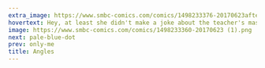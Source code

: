 ```yaml
---
extra_image: https://www.smbc-comics.com/comics/1498233376-20170623after (1).png
hovertext: Hey, at least she didn't make a joke about the teacher's mass.
image: https://www.smbc-comics.com/comics/1498233360-20170623 (1).png
next: pale-blue-dot
prev: only-me
title: Angles
---
```

